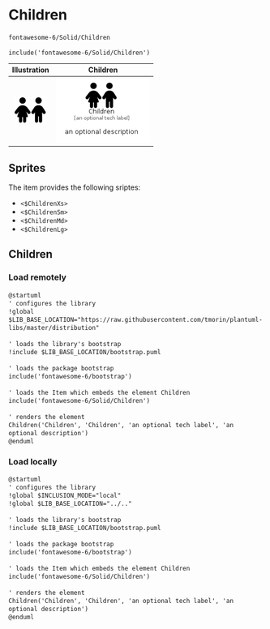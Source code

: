 # Children


```text
fontawesome-6/Solid/Children
```

```text
include('fontawesome-6/Solid/Children')
```



| Illustration | Children |
| :---: | :---: |
| ![illustration for Illustration](../../fontawesome-6/Solid/Children.png) | ![illustration for Children](../../fontawesome-6/Solid/Children.Local.png) |



## Sprites
The item provides the following sriptes:

- `<$ChildrenXs>`
- `<$ChildrenSm>`
- `<$ChildrenMd>`
- `<$ChildrenLg>`





## Children

### Load remotely
```plantuml
@startuml
' configures the library
!global $LIB_BASE_LOCATION="https://raw.githubusercontent.com/tmorin/plantuml-libs/master/distribution"

' loads the library's bootstrap
!include $LIB_BASE_LOCATION/bootstrap.puml

' loads the package bootstrap
include('fontawesome-6/bootstrap')

' loads the Item which embeds the element Children
include('fontawesome-6/Solid/Children')

' renders the element
Children('Children', 'Children', 'an optional tech label', 'an optional description')
@enduml
```

### Load locally
```plantuml
@startuml
' configures the library
!global $INCLUSION_MODE="local"
!global $LIB_BASE_LOCATION="../.."

' loads the library's bootstrap
!include $LIB_BASE_LOCATION/bootstrap.puml

' loads the package bootstrap
include('fontawesome-6/bootstrap')

' loads the Item which embeds the element Children
include('fontawesome-6/Solid/Children')

' renders the element
Children('Children', 'Children', 'an optional tech label', 'an optional description')
@enduml
```

